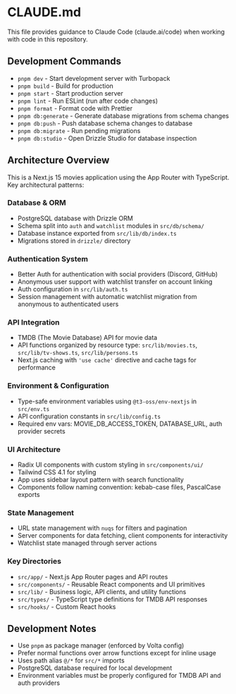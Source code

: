 # CLAUDE.md

This file provides guidance to Claude Code (claude.ai/code) when working with code in this repository.

## Development Commands

- `pnpm dev` - Start development server with Turbopack
- `pnpm build` - Build for production
- `pnpm start` - Start production server
- `pnpm lint` - Run ESLint (run after code changes)
- `pnpm format` - Format code with Prettier
- `pnpm db:generate` - Generate database migrations from schema changes
- `pnpm db:push` - Push database schema changes to database
- `pnpm db:migrate` - Run pending migrations
- `pnpm db:studio` - Open Drizzle Studio for database inspection

## Architecture Overview

This is a Next.js 15 movies application using the App Router with TypeScript. Key architectural patterns:

### Database & ORM

- PostgreSQL database with Drizzle ORM
- Schema split into `auth` and `watchlist` modules in `src/db/schema/`
- Database instance exported from `src/lib/db/index.ts`
- Migrations stored in `drizzle/` directory

### Authentication System

- Better Auth for authentication with social providers (Discord, GitHub)
- Anonymous user support with watchlist transfer on account linking
- Auth configuration in `src/lib/auth.ts`
- Session management with automatic watchlist migration from anonymous to authenticated users

### API Integration

- TMDB (The Movie Database) API for movie data
- API functions organized by resource type: `src/lib/movies.ts`, `src/lib/tv-shows.ts`, `src/lib/persons.ts`
- Next.js caching with `'use cache'` directive and cache tags for performance

### Environment & Configuration

- Type-safe environment variables using `@t3-oss/env-nextjs` in `src/env.ts`
- API configuration constants in `src/lib/config.ts`
- Required env vars: MOVIE_DB_ACCESS_TOKEN, DATABASE_URL, auth provider secrets

### UI Architecture

- Radix UI components with custom styling in `src/components/ui/`
- Tailwind CSS 4.1 for styling
- App uses sidebar layout pattern with search functionality
- Components follow naming convention: kebab-case files, PascalCase exports

### State Management

- URL state management with `nuqs` for filters and pagination
- Server components for data fetching, client components for interactivity
- Watchlist state managed through server actions

### Key Directories

- `src/app/` - Next.js App Router pages and API routes
- `src/components/` - Reusable React components and UI primitives
- `src/lib/` - Business logic, API clients, and utility functions
- `src/types/` - TypeScript type definitions for TMDB API responses
- `src/hooks/` - Custom React hooks

## Development Notes

- Use `pnpm` as package manager (enforced by Volta config)
- Prefer normal functions over arrow functions except for inline usage
- Uses path alias `@/*` for `src/*` imports
- PostgreSQL database required for local development
- Environment variables must be properly configured for TMDB API and auth providers
